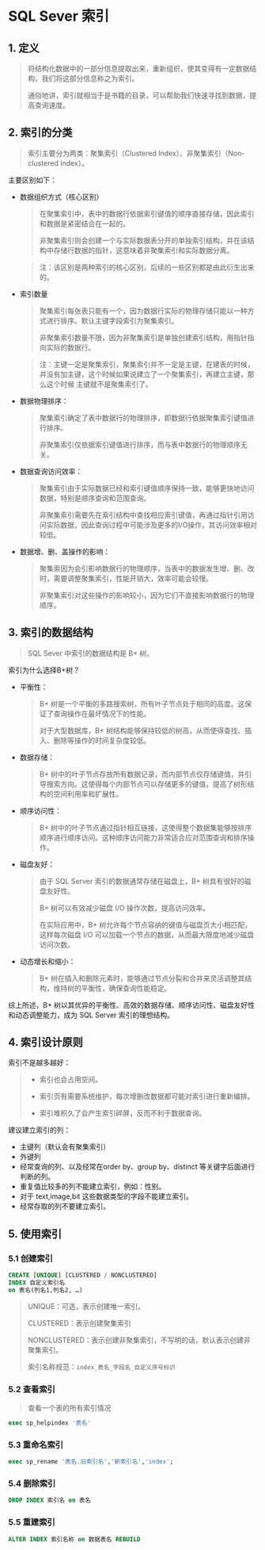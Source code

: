 # SQL Sever 索引

## 1. 定义

> 将结构化数据中的一部分信息提取出来，重新组织，使其变得有一定数据结构，我们将这部分信息称之为索引。
>
> 通俗地讲，索引就相当于是书籍的目录，可以帮助我们快速寻找到数据，提高查询速度。

## 2. 索引的分类

> 索引主要分为两类：聚集索引（Clustered Index）、非聚集索引（Non-clustered Index）。

主要区别如下：

* 数据组织方式（核心区别）

    > 在聚集索引中，表中的数据行依据索引键值的顺序直接存储，因此索引和数据是紧密结合在一起的。
    >
    > 非聚集索引则会创建一个与实际数据表分开的单独索引结构，并在该结构中存储行数据的指针，这意味着非聚集索引和实际数据分离。

    > 注：该区别是两种索引的核心区别，后续的一些区别都是由此衍生出来的。

* 索引数量

    > 聚集索引每张表只能有一个，因为数据行实际的物理存储只能以一种方式进行排序。默认主键字段索引为聚集索引。
    >
    > 非聚集索引数量不限，因为非聚集索引是单独创建索引结构，用指针指向实际的数据行。

    > 注：主键一定是聚集索引，聚集索引并不一定是主键，在建表的时候，并没有加主键，这个时候如果说建立了一个聚集索引，再建立主键，那么这个时候 主键就不是聚集索引了。

* 数据物理排序：

    >  聚集索引确定了表中数据行的物理排序，即数据行依据聚集索引键值进行排序。
    >
    > 非聚集索引仅依据索引键值进行排序，而与表中数据行的物理顺序无关。

* 数据查询访问效率：

    > 聚集索引由于实际数据已经和索引键值顺序保持一致，能够更快地访问数据，特别是顺序查询和范围查询。
    >
    > 非聚集索引需要先在索引结构中查找相应索引键值，再通过指针引用访问实际数据，因此查询过程中可能涉及更多的I/O操作，其访问效率相对较低。

* 数据增、删、盖操作的影响：

    > 聚集索因为会引影响数据行的物理顺序，当表中的数据发生增、删、改时，需要调整聚集索引，性能开销大，效率可能会较慢。
    >
    > 非聚集索引对这些操作的影响较小，因为它们不直接影响数据行的物理顺序。

## 3. 索引的数据结构

> SQL Sever 中索引的数据结构是 B+ 树。

索引为什么选择B+树？

* 平衡性：

    > B+ 树是一个平衡的多路搜索树，所有叶子节点处于相同的高度。这保证了查询操作在最坏情况下的性能。
    >
    > 对于大型数据库，B+ 树结构能够保持较低的树高，从而使得查找、插入、删除等操作的时间复杂度较低。

* 数据存储：

    > B+ 树中的叶子节点存放所有数据记录，而内部节点仅存储键值，并引导搜索方向。这使得每个内部节点可以存储更多的键值，提高了树形结构的空间利用率和扩展性。

* 顺序访问性：

    > B+ 树中的叶子节点通过指针相互链接，这使得整个数据集能够按排序顺序进行顺序访问。这种顺序访问能力非常适合应对范围查询和排序操作。

* 磁盘友好：

    > 由于 SQL Server 索引的数据通常存储在磁盘上，B+ 树具有很好的磁盘友好性。
    >
    > B+ 树可以有效减少磁盘 I/O 操作次数，提高访问效率。
    >
    > 在实际应用中，B+ 树允许每个节点容纳的键值与磁盘页大小相匹配，这样每次磁盘 I/O 可以加载一个节点的数据，从而最大限度地减少磁盘访问次数。

* 动态增长和缩小：

    > B+ 树在插入和删除元素时，能够通过节点分裂和合并来灵活调整其结构，维持树的平衡性，确保查询性能稳定。

综上所述，B+ 树以其优异的平衡性、高效的数据存储、顺序访问性、磁盘友好性和动态调整能力，成为 SQL Server 索引的理想结构。



## 4. 索引设计原则

索引不是越多越好：

> * 索引也会占用空间。
>
> * 索引页有需要系统维护，每次增删改数据都可能对索引进行重新编排。
>
> * 索引堆积久了会产生索引碎屏，反而不利于数据查询。

建议建立索引的列：

* 主键列（默认会有聚集索引）
* 外键列
* 经常查询的列、以及经常在order by、group by、distinct 等关键字后面进行判断的列。
* 重复值比较多的列不能建立索引，例如：性别。
* 对于 text,image,bit 这些数据类型的字段不能建立索引。
* 经常存取的列不要建立索引。

## 5. 使用索引

### 5.1 创建索引

````sql
CREATE [UNIQUE] [CLUSTERED / NONCLUSTERED]
INDEX 自定义索引名
on 表名(列名1,列名2, …)
````

> UNIQUE：可选，表示创建唯一索引。
>
> CLUSTERED：表示创建聚集索引
>
> NONCLUSTERED：表示创建非聚集索引，不写明的话，默认表示创建非聚集索引。
>
> 索引名称规范：`index_表名_字段名_自定义序号标识`

### 5.2 查看索引

> 查看一个表的所有索引情况

````sql
exec sp_helpindex '表名'
````

### 5.3 重命名索引

````sql
exec sp_rename '表名.旧索引名','新索引名','index';
````

### 5.4 删除索引

````sql
DROP INDEX 索引名 on 表名
````

### 5.5 重建索引

````sql
ALTER INDEX 索引名称 on 数据表名 REBUILD
````